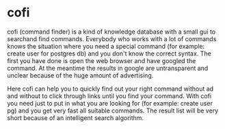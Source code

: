 cofi
====

cofi (command finder) is a kind of knowledge database with a small gui to searchand find commands. Everybody who works with a lot of commands knows the situation where you need a special command (for example: create user for postgres db) and you don't know the correct syntax. The first you have done is open the web browser and have googled the command. At the meantime the results in google are untransparent and unclear because of the huge amount of advertising.

Here cofi can help you to quickly find out your right command without ad and without to click through links until you find your command. With cofi you need just to put in what you are looking for (for example: create user pg) and you get very fast all suitable commands. The result list will be very short because of an intelligent search algorithm. 
 
